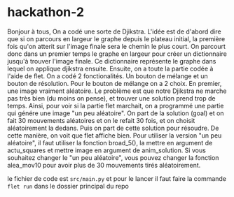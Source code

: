 # hackathon-2

Bonjour à tous,
On a codé une sorte de Djikstra. L'idée est de d'abord dire que si on parcours en largeur le graphe depuis le plateau initial, la première fois qu'on 
atterit sur l'image finale sera le chemin le plus court. On parcourt donc dans un premier temps le graphe en largeur pour créer un dictionnaire jusqu'à 
trouver l'image finale. Ce dictionnaire représente le graphe dans lequel on applique djikstra ensuite. 
Ensuite, on a toute la partie codée à l'aide de flet. On a codé 2 fonctionalités. Un bouton de mélange et un bouton de résolution.
Pour le bouton de mélange on a 2 choix. En premier, une image vraiment aléatoire. Le problème est que notre Djikstra ne marche pas très bien (du moins
on pense), et trouver une solution prend trop de temps. Ainsi, pour voir si la partie flet marchait, on a programmé une partie qui génére une image "un
peu aléatoire". On part de la solution (goal) et on fait 30 mouvements aléatoires et on le refait 30 fois, et on choisit aléatoirement la dedans. Puis 
on part de cette solution pour résoudre. De cette manière, on voit que flet affiche bien. Pour utiliser la version "un peu aléatoire", il faut utiliser
la fonction broad_5(), la mettre en argument de actu_squares et mettre image en argument de anim_solution. 
Si vous souhaitez changer le "un peu aléatoire", vous pouvez changer la fonction alea_mov10 pour avoir plus de 30 mouvements tirés aléatoirement.

le fichier de code est `src/main.py` et pour le lancer il faut faire la commande `flet run` dans le dossier principal du repo